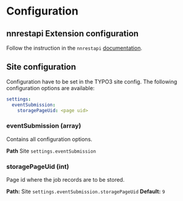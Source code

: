 # Configuration

## nnrestapi Extension configuration

Follow the instruction in
the `nnrestapi` [documentation](https://labor.99grad.de/typo3-docs/typo3-nnrestapi/index.html).

## Site configuration

Configuration have to be set in the TYPO3 site config.
The following configuration options are available:

```yaml
settings:
  eventSubmission:
    storagePageUid: <page uid>
```

### eventSubmission (array)

Contains all configuration options.

**Path**  Site `settings.eventSubmission`

### storagePageUid (int)

Page id where the job records are to be stored.

**Path:**  Site `settings.eventSubmission.storagePageUid`
**Default:**  `9`

